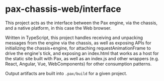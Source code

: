 # pax-chassis-web/interface

This project acts as the interface between the Pax engine, via the chassis, and a native platform, in this case
the Web browser.

Written in TypeScript, this project handles receiving and unpacking messages from the engine via the chassis, as well
as exposing APIs for initializing the chassis+engine, for attaching requestAnimationFrame to drive the engine's tick,
and exposing an index.html that works as a host for the static site built with Pax, as well as an index.js and 
other wrappers (e.g. React, Angular, Vue, WebComponents) for other consumption patterns.  

Output artifacts are built into `.pax/build` for a given project.